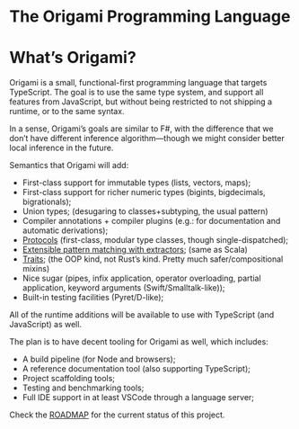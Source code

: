 # The Origami Programming Language

# What’s Origami?

Origami is a small, functional-first programming language that targets TypeScript. The goal is to use the same type system, and support all features from JavaScript, but without being restricted to not shipping a runtime, or to the same syntax.

In a sense, Origami’s goals are similar to F#, with the difference that we don’t have different inference algorithm—though we might consider better local inference in the future.

Semantics that Origami will add:

- First-class support for immutable types (lists, vectors, maps);
- First-class support for richer numeric types (bigints, bigdecimals, bigrationals);
- Union types; (desugaring to classes+subtyping, the usual pattern)
- Compiler annotations + compiler plugins (e.g.: for documentation and automatic derivations);
- [Protocols](https://clojure.org/reference/protocols) (first-class, modular type classes, though single-dispatched);
- [Extensible pattern matching with extractors](https://infoscience.epfl.ch/record/98468?ln=en); (same as Scala)
- [Traits](http://scg.unibe.ch/research/traits); (the OOP kind, not Rust’s kind. Pretty much safer/compositional mixins)
- Nice sugar (pipes, infix application, operator overloading, partial application, keyword arguments (Swift/Smalltalk-like));
- Built-in testing facilities (Pyret/D-like);

All of the runtime additions will be available to use with TypeScript (and JavaScript) as well.

The plan is to have decent tooling for Origami as well, which includes:

- A build pipeline (for Node and browsers);
- A reference documentation tool (also supporting TypeScript);
- Project scaffolding tools;
- Testing and benchmarking tools;
- Full IDE support in at least VSCode through a language server;

Check the [ROADMAP](./notes/roadmap.md) for the current status of this project.